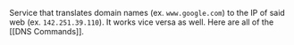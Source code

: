 Service that translates domain names (ex. `www.google.com`) to the IP of said web (ex. `142.251.39.110`). It works vice versa as well.  Here are all of the [[DNS Commands]].